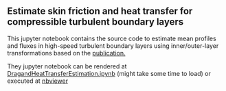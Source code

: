 ## Estimate skin friction and heat transfer for compressible turbulent boundary layers

This jupyter notebook contains the source code to estimate mean profiles and fluxes in high-speed turbulent
boundary layers using inner/outer-layer transformations based on the [publication.](https://arxiv.org/pdf/2307.02199.pdf)


<!-- (https://github.com/Fluid-Dynamics-Of-Energy-Systems-Team/RANS_Channel/blob/master/paper.png) -->


They jupyter notebook can be rendered at [DragandHeatTransferEstimation.ipynb](https://github.com/Fluid-Dynamics-Of-Energy-Systems-Team/DragAndHeatTransferEstimation/blob/master/DragandHeatTransferEstimation.ipynb) (might take some time to load) or executed at [nbviewer](https://nbviewer.jupyter.org/github/Fluid-Dynamics-Of-Energy-Systems-Team/DragAndHeatTransferEstimation/blob/master/DragandHeatTransferEstimation.ipynb)


<!-- [![paper](https://github.com/Fluid-Dynamics-Of-Energy-Systems-Team/RANS_Channel/blob/master/DragandHeatTransferEstimation.hmtl)](https://www.sciencedirect.com/science/article/pii/S0142727X18301978) -->



